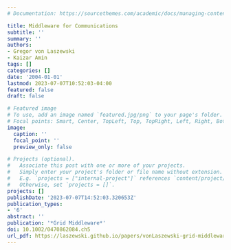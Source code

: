 ```yaml
---
# Documentation: https://sourcethemes.com/academic/docs/managing-content/

title: Middleware for Communications
subtitle: ''
summary: ''
authors:
- Gregor von Laszewski
- Kaizar Amin
tags: []
categories: []
date: '2004-01-01'
lastmod: 2023-07-07T10:52:03-04:00
featured: false
draft: false

# Featured image
# To use, add an image named `featured.jpg/png` to your page's folder.
# Focal points: Smart, Center, TopLeft, Top, TopRight, Left, Right, BottomLeft, Bottom, BottomRight.
image:
  caption: ''
  focal_point: ''
  preview_only: false

# Projects (optional).
#   Associate this post with one or more of your projects.
#   Simply enter your project's folder or file name without extension.
#   E.g. `projects = ["internal-project"]` references `content/project/deep-learning/index.md`.
#   Otherwise, set `projects = []`.
projects: []
publishDate: '2023-07-07T14:52:03.320653Z'
publication_types:
- '6'
abstract: ''
publication: '*Grid Middleware*'
doi: 10.1002/0470862084.ch5
url_pdf: https://laszewski.github.io/papers/vonLaszewski-grid-middleware.pdf
---
```

